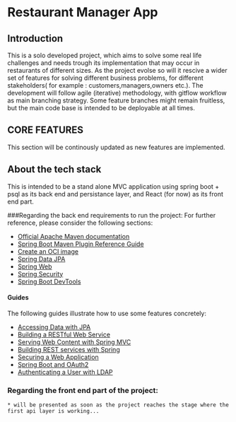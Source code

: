 # Restaurant Manager App

## Introduction

This is a solo developed project, which aims to solve some real life challenges and needs trough its implementation that may occur in restaurants of different sizes. 
As the project evolse so will it rescive a wider set of features for solving different business problems, for different stakeholders( for example : customers,managers,owners etc.).
The development will follow agile (iterative) methodology, with gitflow workflow as main branching strategy. Some feature branches might remain fruitless, but the main code base is intended to be deployable at all times.

## CORE FEATURES

This section will be continously updated as new features are implemented.


## About the tech stack

This is intended to be a stand alone MVC application using spring boot + psql as its back end and persistance layer, and React (for now) as its front end part. 

###Regarding the back end requirements to run the project:
  For further reference, please consider the following sections:

  * [Official Apache Maven documentation](https://maven.apache.org/guides/index.html)
  * [Spring Boot Maven Plugin Reference Guide](https://docs.spring.io/spring-boot/docs/2.5.6/maven-plugin/reference/html/)
  * [Create an OCI image](https://docs.spring.io/spring-boot/docs/2.5.6/maven-plugin/reference/html/#build-image)
  * [Spring Data JPA](https://docs.spring.io/spring-boot/docs/2.5.6/reference/htmlsingle/#boot-features-jpa-and-spring-data)
  * [Spring Web](https://docs.spring.io/spring-boot/docs/2.5.6/reference/htmlsingle/#boot-features-developing-web-applications)
  * [Spring Security](https://docs.spring.io/spring-boot/docs/2.5.6/reference/htmlsingle/#boot-features-security)
  * [Spring Boot DevTools](https://docs.spring.io/spring-boot/docs/2.5.6/reference/htmlsingle/#using-boot-devtools)

  #### Guides
  The following guides illustrate how to use some features concretely:

  * [Accessing Data with JPA](https://spring.io/guides/gs/accessing-data-jpa/)
  * [Building a RESTful Web Service](https://spring.io/guides/gs/rest-service/)
  * [Serving Web Content with Spring MVC](https://spring.io/guides/gs/serving-web-content/)
  * [Building REST services with Spring](https://spring.io/guides/tutorials/bookmarks/)
  * [Securing a Web Application](https://spring.io/guides/gs/securing-web/)
  * [Spring Boot and OAuth2](https://spring.io/guides/tutorials/spring-boot-oauth2/)
  * [Authenticating a User with LDAP](https://spring.io/guides/gs/authenticating-ldap/)
  
### Regarding the front end part of the project:
    * will be presented as soon as the project reaches the stage where the first api layer is working...
